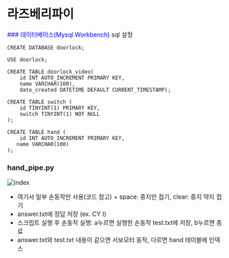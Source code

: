 라즈베리파이
============

<span style="color:blue"> ### 데이터베이스(Mysql Workbench) </span>
sql 설정


```
CREATE DATABASE doorlock;

USE doorlock;

CREATE TABLE doorlock_video(
    id INT AUTO_INCREMENT PRIMARY KEY, 
    name VARCHAR(100), 
    date_created DATETIME DEFAULT CURRENT_TIMESTAMP);

CREATE TABLE switch (
    id TINYINT(1) PRIMARY KEY,
    switch TINYINT(1) NOT NULL
);

CREATE TABLE hand (
    id INT AUTO_INCREMENT PRIMARY KEY,
   name VARCHAR(100)
);
```


### hand_pipe.py

![index](https://user-images.githubusercontent.com/73813738/195222095-400f1ef7-5415-48ae-a652-9b61a8a145e2.jpg)
- 여기서 일부 손동작만 사용(코드 참고) + space: 중지만 접기, clear: 중지 약지 접기
- answer.txt에 정답 저장 (ex. CY I)
- 스크립트 실행 후 손동작 실행: a누르면 실행한 손동작 test.txt에 저장, b누르면 종료
- answer.txt와 test.txt 내용이 같으면 서보모터 동작, 다르면 hand 테이블에 인덱스 
